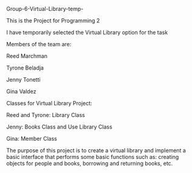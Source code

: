Group-6-Virtual-Library-temp-

This is the Project for Programming 2

I have temporarily selected the Virtual Library option for the task

Members of the team are:

Reed Marchman 

Tyrone Beladja

Jenny Tonetti

Gina Valdez


Classes for Virtual Library Project:

Reed and Tyrone: Library Class

Jenny: Books Class and Use Library Class

Gina: Member Class

The purpose of this project is to create a virtual library and implement a basic interface that performs some basic functions such as: creating objects for people and books, borrowing and returning books, etc.
